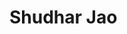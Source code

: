 <!DOCTYPE html>
<html lang="en">
<head>
    <meta charset="UTF-8">
    <meta name="viewport" content="width=device-width, initial-scale=1.0">
    <title>Post423</title>
</head>
<body>
    <h1>Shudhar Jao</h1>
</body>
</html>
